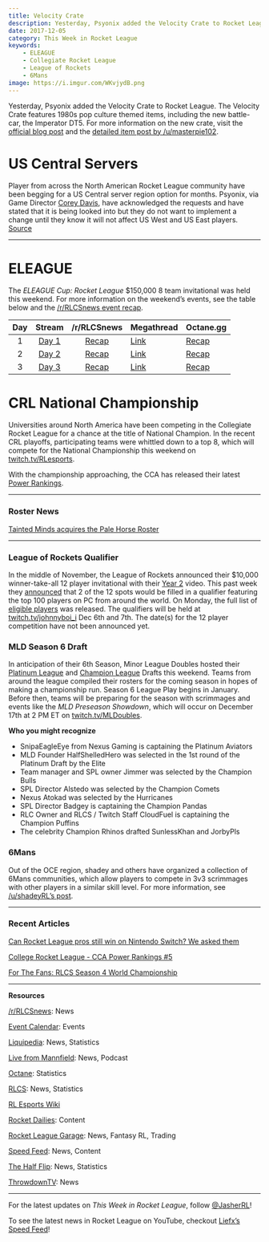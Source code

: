 ```yaml
---
title: Velocity Crate
description: Yesterday, Psyonix added the Velocity Crate to Rocket League. The Velocity Crate features 1980s pop culture themed items, including the new battle-car, the Imperator DT5.
date: 2017-12-05
category: This Week in Rocket League
keywords:
    - ELEAGUE
    - Collegiate Rocket League
    - League of Rockets
    - 6Mans
image: https://i.imgur.com/WKvjydB.png
---
```


Yesterday, Psyonix added the Velocity Crate to Rocket League. The Velocity Crate features 1980s pop culture themed items, including the new battle-car, the Imperator DT5. For more information on the new crate, visit the [official blog post](https://www.rocketleague.com/news/velocity-crate-december-4/) and the [detailed item post by /u/masterpie102](https://nm.reddit.com/r/RocketLeague/comments/7hlo0c/every_painted_velocity_crate_item/).

# US Central Servers

Player from across the North American Rocket League community have been begging for a US Central server region option for months. Psyonix, via Game Director [Corey Davis](https://twitter.com/mrcoreydavis), have acknowledged the requests and have stated that it is being looked into but they do not want to implement a change until they know it will not affect US West and US East players. [Source](https://twitter.com/mrcoreydavis/status/937461933778747392)

---

# ELEAGUE

The _ELEAGUE Cup: Rocket League_ \$150,000 8 team invitational was held this weekend. For more information on the weekend’s events, see the table below and the [/r/RLCSnews event recap](https://www.reddit.com/r/RLCSnews/comments/7g5hys/the_rl_eleague_cup_150000_invitational_dec_13/).

| Day |                     Stream                      |                                           /r/RLCSnews                                            | Megathread                                                                                    | Octane.gg                                                               |
| :-: | :---------------------------------------------: | :----------------------------------------------------------------------------------------------: | --------------------------------------------------------------------------------------------- | ----------------------------------------------------------------------- |
|  1  | [Day 1](https://www.twitch.tv/videos/205838814) | [Recap](https://www.reddit.com/r/RLCSnews/comments/7gv5jw/the_rl_eleague_cup_day_1_group_stage/) | [Link](https://www.reddit.com/r/RocketLeague/comments/7gvv7b/eleague_cup_2017_150000_day_13/) | [Recap](http://octane.gg/news/eleague-cup-group-stage-recap)            |
|  2  | [Day 2](https://www.twitch.tv/videos/206142061) | [Recap](https://www.reddit.com/r/RLCSnews/comments/7h2gt7/the_rl_eleague_cup_day_2_group_stage/) | [Link](https://www.reddit.com/r/RocketLeague/comments/7h3w4x/eleague_cup_2017_150000_day_23/) | [Recap](http://octane.gg/news/eleague-cup-group-stage-recap)            |
|  3  | [Day 3](https://www.twitch.tv/videos/206445848) |  [Recap](https://www.reddit.com/r/RLCSnews/comments/7h9ciw/the_rl_eleague_cup_day_3_playoffs/)   | [Link](https://www.reddit.com/r/RocketLeague/comments/7hbbwt/eleague_cup_2017_150000_day_33/) | [Recap](http://octane.gg/news/g2-esports-are-the-eleague-cup-champions) |

# CRL National Championship

Universities around North America have been competing in the Collegiate Rocket League for a chance at the title of National Champion. In the recent CRL playoffs, participating teams were whittled down to a top 8, which will compete for the National Championship this weekend on [twitch.tv/RLesports](https://twitch.tv/RLesports).

With the championship approaching, the CCA has released their latest [Power Rankings](https://www.reddit.com/r/RocketLeague/comments/7himyc/college_rocket_league_cca_power_rankings_5/).

---

### Roster News

[Tainted Minds acquires the Pale Horse Roster](http://octane.gg/news/tainted-minds-acquire-the-pale-horse-roster)

---

### League of Rockets Qualifier

In the middle of November, the League of Rockets announced their \$10,000 winner-take-all 12 player invitational with their [Year 2](https://www.youtube.com/watch?v=p-scRdBUBzc) video. This past week they [announced](https://twitter.com/LeagueOfRockets/status/936311971242274818) that 2 of the 12 spots would be filled in a qualifier featuring the top 100 players on PC from around the world. On Monday, the full list of [eligible players](https://twitter.com/LeagueOfRockets/status/937555521317556225) was released. The qualifiers will be held at [twitch.tv/johnnyboi_i](https://twitch.tv/johnnyboi_i) Dec 6th and 7th. The date(s) for the 12 player competition have not been announced yet.

### MLD Season 6 Draft

In anticipation of their 6th Season, Minor League Doubles hosted their [Platinum League](https://www.twitch.tv/videos/206198365) and [Champion League](https://www.twitch.tv/videos/206466528) Drafts this weekend. Teams from around the league compiled their rosters for the coming season in hopes of making a championship run. Season 6 League Play begins in January. Before then, teams will be preparing for the season with scrimmages and events like the _MLD Preseason Showdown_, which will occur on December 17th at 2 PM ET on [twitch.tv/MLDoubles](https://twitch.tvMLDoubles).

**Who you might recognize**

-   SnipaEagleEye from Nexus Gaming is captaining the Platinum Aviators
-   MLD Founder HalfShelledHero was selected in the 1st round of the Platinum Draft by the Elite
-   Team manager and SPL owner Jimmer was selected by the Champion Bulls
-   SPL Director Alstedo was selected by the Champion Comets
-   Nexus Atokad was selected by the Hurricanes
-   SPL Director Badgey is captaining the Champion Pandas
-   RLC Owner and RLCS / Twitch Staff CloudFuel is captaining the Champion Puffins
-   The celebrity Champion Rhinos drafted SunlessKhan and JorbyPls

### 6Mans

Out of the OCE region, shadey and others have organized a collection of 6Mans communities, which allow players to compete in 3v3 scrimmages with other players in a similar skill level. For more information, see [/u/shadeyRL’s post](https://www.reddit.com/r/RocketLeague/comments/7hq6mn/rocket_league_6_mans/).

---

### Recent Articles

[Can Rocket League pros still win on Nintendo Switch? We asked them](https://www.redbull.com/us-en/rocket-league-switch-esports-interview)

[College Rocket League - CCA Power Rankings #5](https://www.reddit.com/r/RocketLeague/comments/7himyc/college_rocket_league_cca_power_rankings_5/)

[For The Fans: RLCS Season 4 World Championship](https://www.youtube.com/watch?v=tJNVwnH4rRM&feature=youtu.be)

---

**Resources**

[/r/RLCSnews](https://www.reddit.com/r/RLCSnews/): News

[Event Calendar](https://rocket-league.com/calendar): Events

[Liquipedia](http://wiki.teamliquid.net/rocketleague/Rocket_League_Championship_Series/Season_4): News, Statistics

[Live from Mannfield](http://www.lfmannfield.com/): News, Podcast

[Octane](http://octane.gg/): Statistics

[RLCS](https://rlcs.gg/): News, Statistics

[RL Esports Wiki](https://rl-esports.gamepedia.com/Rocket_League_Esports_Wiki)

[Rocket Dailies](https://twitter.com/Rocket_Dailies): Content

[Rocket League Garage](http://rocket-league.com/): News, Fantasy RL, Trading

[Speed Feed](https://www.youtube.com/user/TehLief/featured): News, Content

[The Half Flip](http://thehalfflip.com/): News, Statistics

[ThrowdownTV](https://www.throwdowntv.gg/): News

---

For the latest updates on _This Week in Rocket League_, follow [@JasherRL](https://twitter.com/JasherRL)!

To see the latest news in Rocket League on YouTube, checkout [Liefx’s](https://twitter.com/Liefx) [Speed Feed](https://www.youtube.com/user/TehLief/featured)!
